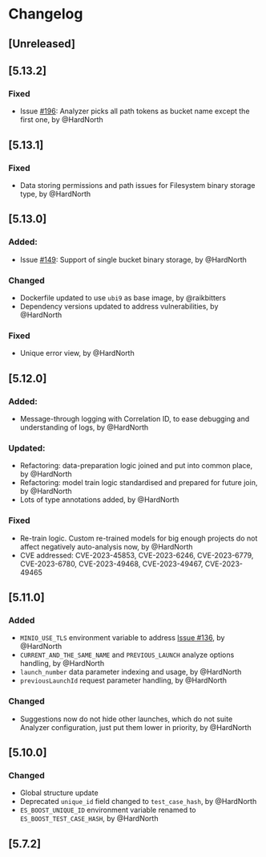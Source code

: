 # Changelog
## [Unreleased]

## [5.13.2]
### Fixed
- Issue [#196](https://github.com/reportportal/service-auto-analyzer/issues/196): Analyzer picks all path tokens as bucket name except the first one, by @HardNorth

## [5.13.1]
### Fixed
- Data storing permissions and path issues for Filesystem binary storage type, by @HardNorth

## [5.13.0]
### Added:
- Issue [#149](https://github.com/reportportal/service-auto-analyzer/issues/149): Support of single bucket binary storage, by @HardNorth
### Changed
- Dockerfile updated to use `ubi9` as base image, by @raikbitters
- Dependency versions updated to address vulnerabilities, by @HardNorth
### Fixed
- Unique error view, by @HardNorth

## [5.12.0]
### Added:
- Message-through logging with Correlation ID, to ease debugging and understanding of logs, by @HardNorth

### Updated:
- Refactoring: data-preparation logic joined and put into common place, by @HardNorth
- Refactoring: model train logic standardised and prepared for future join, by @HardNorth
- Lots of type annotations added, by @HardNorth

### Fixed
- Re-train logic. Custom re-trained models for big enough projects do not affect negatively auto-analysis now, by @HardNorth
- CVE addressed: CVE-2023-45853, CVE-2023-6246, CVE-2023-6779, CVE-2023-6780, CVE-2023-49468, CVE-2023-49467, CVE-2023-49465 

## [5.11.0]
### Added
- `MINIO_USE_TLS` environment variable to address [Issue #136](https://github.com/reportportal/service-auto-analyzer/issues/136), by @HardNorth
- `CURRENT_AND_THE_SAME_NAME` and `PREVIOUS_LAUNCH` analyze options handling, by @HardNorth
- `launch_number` data parameter indexing and usage, by @HardNorth
- `previousLaunchId` request parameter handling, by @HardNorth
### Changed
- Suggestions now do not hide other launches, which do not suite Analyzer configuration, just put them lower in priority, by @HardNorth


## [5.10.0]
### Changed
- Global structure update
- Deprecated `unique_id` field changed to `test_case_hash`, by @HardNorth
- `ES_BOOST_UNIQUE_ID` environment variable renamed to `ES_BOOST_TEST_CASE_HASH`, by @HardNorth

## [5.7.2]
